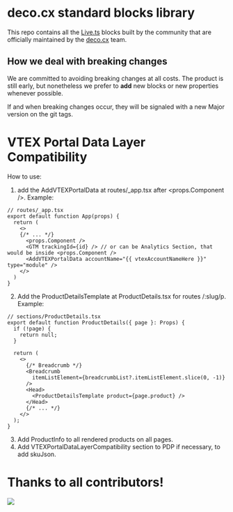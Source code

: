 # deco.cx standard blocks library

This repo contains all the [Live.ts](https://github.com/deco-cx/live.ts) blocks built by the community that are officially maintained by the [deco.cx](https://deco.cx) team.

## How we deal with breaking changes

We are committed to avoiding breaking changes at all costs. The product is still early, but nonetheless we prefer to **add** new blocks or new properties whenever possible.

If and when breaking changes occur, they will be signaled with a new Major version on the git tags.

# VTEX Portal Data Layer Compatibility
How to use:
1. add the AddVTEXPortalData at routes/_app.tsx after <props.Component />. Example:
```tsx
// routes/_app.tsx
export default function App(props) {
  return (
    <>
    {/* ... */}
      <props.Component />
      <GTM trackingId={id} /> // or can be Analytics Section, that would be inside <props.Component />
      <AddVTEXPortalData accountName="{{ vtexAccountNameHere }}" type="module" />
    </>
  )
}
```
2. Add the ProductDetailsTemplate at ProductDetails.tsx for routes /:slug/p. Example:
```tsx
// sections/ProductDetails.tsx
export default function ProductDetails({ page }: Props) {
  if (!page) {
    return null;
  }

  return (
    <>
      {/* Breadcrumb */}
      <Breadcrumb
        itemListElement={breadcrumbList?.itemListElement.slice(0, -1)}
      />
      <Head>
        <ProductDetailsTemplate product={page.product} />
      </Head>
      {/* ... */}
    </>
  );
}
```
3. Add ProductInfo to all rendered products on all pages.
4. Add VTEXPortalDataLayerCompatibility section to PDP if necessary, to add skuJson.

# Thanks to all contributors!

<a href="https://github.com/deco-sites/std/graphs/contributors">
  <img src="https://contributors-img.web.app/image?repo=deco-sites/std" />
</a>
